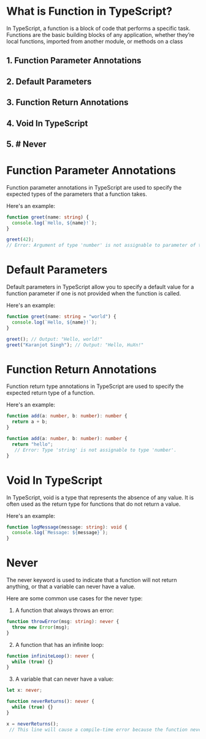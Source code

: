 # What is Function in TypeScript?

In TypeScript, a function is a block of code that performs a specific task. Functions are the basic building blocks of any application, whether they’re local functions, imported from another module, or methods on a class

## 1. Function Parameter Annotations
## 2. Default Parameters
## 3. Function Return Annotations
## 4. Void In TypeScript
## 5. # Never

# Function Parameter Annotations

Function parameter annotations in TypeScript are used to specify the expected types of the parameters that a function takes.

Here's an example:

```ts
function greet(name: string) {
  console.log(`Hello, ${name}!`);
}
```

```ts
greet(42); 
// Error: Argument of type 'number' is not assignable to parameter of type 'string'.
```

# Default Parameters

Default parameters in TypeScript allow you to specify a default value for a function parameter if one is not provided when the function is called.

Here's an example:

```ts
function greet(name: string = "world") {
  console.log(`Hello, ${name}!`);
}

greet(); // Output: "Hello, world!"
greet("Karanjot Singh"); // Output: "Hello, HuXn!"
```

# Function Return Annotations

Function return type annotations in TypeScript are used to specify the expected return type of a function.

Here's an example:

```ts
function add(a: number, b: number): number {
  return a + b;
}
```

```ts
function add(a: number, b: number): number {
  return "hello";
   // Error: Type 'string' is not assignable to type 'number'.
}
```

# Void In TypeScript

In TypeScript, void is a type that represents the absence of any value. It is often used as the return type for functions that do not return a value.

Here's an example:

```ts
function logMessage(message: string): void {
  console.log(`Message: ${message}`);
}
```


# Never

The never keyword is used to indicate that a function will not return anything, or that a variable can never have a value.

Here are some common use cases for the never type:

1. A function that always throws an error:

```ts
function throwError(msg: string): never {
  throw new Error(msg);
}
```

2. A function that has an infinite loop:

```ts
function infiniteLoop(): never {
  while (true) {}
}
```

3. A variable that can never have a value:

```ts
let x: never;

function neverReturns(): never {
  while (true) {}
}

x = neverReturns();
 // This line will cause a compile-time error because the function never returns
```